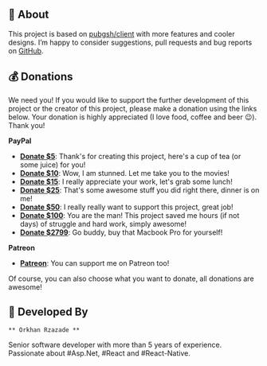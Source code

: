 ## 🍳 About

This project is based on [pubgsh/client](https://github.com/pubgsh/client) with more features and cooler designs. I’m happy to consider suggestions, pull requests and bug reports on [GitHub](https://github.com/users/ORzazade/projects/1).

## 💰 Donations

We need you! If you would like to support the further development of this project or the creator of this project, please make a donation using the links below. Your donation is highly appreciated (I love food, coffee and beer 😉). Thank you!

**PayPal**

- **[Donate \$5](https://www.paypal.me/OrkhanR/5)**: Thank's for creating this project, here's a cup of tea (or some juice) for you!
- **[Donate \$10](https://www.paypal.me/OrkhanR/10)**: Wow, I am stunned. Let me take you to the movies!
- **[Donate \$15](https://www.paypal.me/OrkhanR/15)**: I really appreciate your work, let's grab some lunch!
- **[Donate \$25](https://www.paypal.me/OrkhanR/25)**: That's some awesome stuff you did right there, dinner is on me!
- **[Donate \$50](https://www.paypal.me/OrkhanR/50)**: I really really want to support this project, great job!
- **[Donate \$100](https://www.paypal.me/OrkhanR/100)**: You are the man! This project saved me hours (if not days) of struggle and hard work, simply awesome!
- **[Donate \$2799](https://www.paypal.me/OrkhanR/2799)**: Go buddy, buy that Macbook Pro for yourself!

**Patreon**

- **[Patreon](https://www.patreon.com/orkhan_rzazade)**: You can support me on Patreon too!

Of course, you can also choose what you want to donate, all donations are awesome!

## 👨 Developed By

```
** Orkhan Rzazade **
```

Senior software developer with more than 5 years of experience. Passionate about #Asp.Net, #React and #React-Native.
